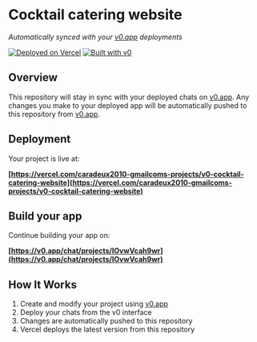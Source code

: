 # Cocktail catering website

*Automatically synced with your [v0.app](https://v0.app) deployments*

[![Deployed on Vercel](https://img.shields.io/badge/Deployed%20on-Vercel-black?style=for-the-badge&logo=vercel)](https://vercel.com/caradeux2010-gmailcoms-projects/v0-cocktail-catering-website)
[![Built with v0](https://img.shields.io/badge/Built%20with-v0.app-black?style=for-the-badge)](https://v0.app/chat/projects/IOvwVcah9wr)

## Overview

This repository will stay in sync with your deployed chats on [v0.app](https://v0.app).
Any changes you make to your deployed app will be automatically pushed to this repository from [v0.app](https://v0.app).

## Deployment

Your project is live at:

**[https://vercel.com/caradeux2010-gmailcoms-projects/v0-cocktail-catering-website](https://vercel.com/caradeux2010-gmailcoms-projects/v0-cocktail-catering-website)**

## Build your app

Continue building your app on:

**[https://v0.app/chat/projects/IOvwVcah9wr](https://v0.app/chat/projects/IOvwVcah9wr)**

## How It Works

1. Create and modify your project using [v0.app](https://v0.app)
2. Deploy your chats from the v0 interface
3. Changes are automatically pushed to this repository
4. Vercel deploys the latest version from this repository
